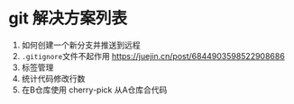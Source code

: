 # git 解决方案列表

1. 如何创建一个新分支并推送到远程
2. `.gitignore`文件不起作用 https://juejin.cn/post/6844903598522908686
3. 标签管理
4. 统计代码修改行数
5. 在B仓库使用 cherry-pick 从A仓库合代码

